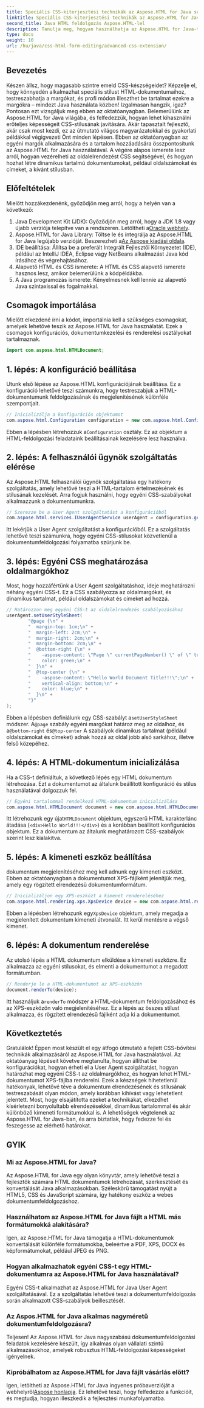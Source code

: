 ```yaml
---
title: Speciális CSS-kiterjesztési technikák az Aspose.HTML for Java segítségével
linktitle: Speciális CSS-kiterjesztési technikák az Aspose.HTML for Java segítségével
second_title: Java HTML feldolgozás Aspose.HTML-lel
description: Tanulja meg, hogyan használhatja az Aspose.HTML for Java-t fejlett CSS-technikák alkalmazására, beleértve az egyéni oldalmargókat és a dinamikus tartalmat. Részletes, gyakorlati útmutató fejlesztőknek.
type: docs
weight: 10
url: /hu/java/css-html-form-editing/advanced-css-extension/
---
```

## Bevezetés
Készen állsz, hogy magasabb szintre emeld CSS-készségeidet? Képzelje el, hogy könnyedén alkalmazhat speciális stílust HTML-dokumentumaihoz, testreszabhatja a margókat, és profi módon illeszthet be tartalmat ezekre a margókra – mindezt Java használata közben! Izgalmasan hangzik, igaz? Pontosan ezt vizsgáljuk meg ebben az oktatóanyagban. Belemerülünk az Aspose.HTML for Java világába, és felfedezzük, hogyan lehet kihasználni erőteljes képességeit CSS-stílusának javítására. Akár tapasztalt fejlesztő, akár csak most kezdi, ez az útmutató világos magyarázatokkal és gyakorlati példákkal végigvezeti Önt minden lépésen.
Ebben az oktatóanyagban az egyéni margók alkalmazására és a tartalom hozzáadására összpontosítunk az Aspose.HTML for Java használatával. A végére alapos ismerete lesz arról, hogyan vezérelheti az oldalelrendezést CSS segítségével, és hogyan hozhat létre dinamikus tartalmú dokumentumokat, például oldalszámokat és címeket, a kívánt stílusban.
## Előfeltételek
Mielőtt hozzákezdenénk, győződjön meg arról, hogy a helyén van a következő:
1. Java Development Kit (JDK): Győződjön meg arról, hogy a JDK 1.8 vagy újabb verziója telepítve van a rendszeren. Letöltheti a[Oracle webhely](https://www.oracle.com/java/technologies/javase-jdk11-downloads.html).
2.  Aspose.HTML for Java Library: Töltse le és integrálja az Aspose.HTML for Java legújabb verzióját. Beszerezheti a[Az Aspose kiadási oldala](https://releases.aspose.com/html/java/).
3. IDE beállítása: Állítsa be a preferált Integrált Fejlesztői Környezetet (IDE), például az IntelliJ IDEA, Eclipse vagy NetBeans alkalmazást Java kód írásához és végrehajtásához.
4. Alapvető HTML és CSS ismerete: A HTML és CSS alapvető ismerete hasznos lesz, amikor belemerülünk a kódpéldákba.
5. A Java programozás ismerete: Kényelmesnek kell lennie az alapvető Java szintaxissal és fogalmakkal.
## Csomagok importálása
Mielőtt elkezdené írni a kódot, importálnia kell a szükséges csomagokat, amelyek lehetővé teszik az Aspose.HTML for Java használatát. Ezek a csomagok konfigurációs, dokumentumkezelési és renderelési osztályokat tartalmaznak.
```java
import com.aspose.html.HTMLDocument;
```
## 1. lépés: A konfiguráció beállítása
Utunk első lépése az Aspose.HTML konfigurációjának beállítása. Ez a konfiguráció lehetővé teszi számunkra, hogy testreszabjuk a HTML-dokumentumunk feldolgozásának és megjelenítésének különféle szempontjait.
```java
// Inicializálja a konfigurációs objektumot
com.aspose.html.Configuration configuration = new com.aspose.html.Configuration();
```
 Ebben a lépésben létrehozzuk a`Configuration` osztály. Ez az objektum a HTML-feldolgozási feladataink beállításainak kezelésére lesz használva.
## 2. lépés: A felhasználói ügynök szolgáltatás elérése
Az Aspose.HTML felhasználói ügynök szolgáltatása egy hatékony szolgáltatás, amely lehetővé teszi a HTML-tartalom értelmezésének és stílusának kezelését. Arra fogjuk használni, hogy egyéni CSS-szabályokat alkalmazzunk a dokumentumunkra.
```java
// Szerezze be a User Agent szolgáltatást a konfigurációból
com.aspose.html.services.IUserAgentService userAgent = configuration.getService(com.aspose.html.services.IUserAgentService.class);
```
Itt lekérjük a User Agent szolgáltatást a konfigurációból. Ez a szolgáltatás lehetővé teszi számunkra, hogy egyéni CSS-stílusokat közvetlenül a dokumentumfeldolgozási folyamatba szúrjunk be.
## 3. lépés: Egyéni CSS meghatározása oldalmargókhoz
Most, hogy hozzáfértünk a User Agent szolgáltatáshoz, ideje meghatározni néhány egyéni CSS-t. Ez a CSS szabályozza az oldalmargókat, és dinamikus tartalmat, például oldalszámokat és címeket ad hozzá.
```java
// Határozzon meg egyéni CSS-t az oldalelrendezés szabályozásához
userAgent.setUserStyleSheet(
        "@page {\n" +
        "  margin-top: 1cm;\n" +
        "  margin-left: 2cm;\n" +
        "  margin-right: 2cm;\n" +
        "  margin-bottom: 2cm;\n" +
        "  @bottom-right {\n" +
        "    -aspose-content: \"Page \" currentPageNumber() \" of \" totalPagesNumber();\n" +
        "    color: green;\n" +
        "  }\n" +
        "  @top-center {\n" +
        "    -aspose-content: \"Hello World Document Title!!!\";\n" +
        "    vertical-align: bottom;\n" +
        "    color: blue;\n" +
        "  }\n" +
        "}"
);
```
 Ebben a lépésben definiálunk egy CSS-szabályt a`setUserStyleSheet` módszer. A`@page` szabály egyéni margókat határoz meg az oldalhoz, és a`@bottom-right` és`@top-center` A szabályok dinamikus tartalmat (például oldalszámokat és címeket) adnak hozzá az oldal jobb alsó sarkához, illetve felső közepéhez.
## 4. lépés: A HTML-dokumentum inicializálása
Ha a CSS-t definiáltuk, a következő lépés egy HTML dokumentum létrehozása. Ezt a dokumentumot az általunk beállított konfiguráció és stílus használatával dolgozzuk fel.
```java
// Egyéni tartalommal rendelkező HTML-dokumentum inicializálása
com.aspose.html.HTMLDocument document = new com.aspose.html.HTMLDocument("<div>Hello World!!!</div>", ".", configuration);
```
 Itt létrehozunk egy újat`HTMLDocument` objektum, egyszerű HTML karakterlánc átadása (`<div>Hello World!!!</div>`) és a korábban beállított konfigurációs objektum. Ez a dokumentum az általunk meghatározott CSS-szabályok szerint lesz kialakítva.
## 5. lépés: A kimeneti eszköz beállítása
dokumentum megjelenítéséhez meg kell adnunk egy kimeneti eszközt. Ebben az oktatóanyagban a dokumentumot XPS-fájlként jelenítjük meg, amely egy rögzített elrendezésű dokumentumformátum.
```java
// Inicializáljon egy XPS-eszközt a kimenet rendereléséhez
com.aspose.html.rendering.xps.XpsDevice device = new com.aspose.html.rendering.xps.XpsDevice("output/output.xps");
```
 Ebben a lépésben létrehozunk egy`XpsDevice` objektum, amely megadja a megjelenített dokumentum kimeneti útvonalát. Itt kerül mentésre a végső kimenet.
## 6. lépés: A dokumentum renderelése
Az utolsó lépés a HTML dokumentum elküldése a kimeneti eszközre. Ez alkalmazza az egyéni stílusokat, és elmenti a dokumentumot a megadott formátumban.
```java
// Renderje le a HTML-dokumentumot az XPS-eszközön
document.renderTo(device);
```
 Itt használjuk a`renderTo` módszer a HTML-dokumentum feldolgozásához és az XPS-eszközön való megjelenítéséhez. Ez a lépés az összes stílust alkalmazza, és rögzített elrendezésű fájlként adja ki a dokumentumot.
## Következtetés
Gratulálok! Éppen most készült el egy átfogó útmutató a fejlett CSS-bővítési technikák alkalmazásáról az Aspose.HTML for Java használatával. Az oktatóanyag lépéseit követve megtanulta, hogyan állíthat be konfigurációkat, hogyan érheti el a User Agent szolgáltatást, hogyan határozhat meg egyéni CSS-t az oldalmargókhoz, és hogyan lehet HTML-dokumentumot XPS-fájlba renderelni. Ezek a készségek hihetetlenül hatékonyak, lehetővé téve a dokumentum elrendezésének és stílusának testreszabását olyan módon, amely korábban kihívást vagy lehetetlent jelentett. 
Most, hogy elsajátította ezeket a technikákat, elkezdhet kísérletezni bonyolultabb elrendezésekkel, dinamikus tartalommal és akár különböző kimeneti formátumokkal is. A lehetőségek végtelenek az Aspose.HTML for Java-ban, és arra biztatlak, hogy fedezze fel és feszegesse az elérhető határokat.
## GYIK
### Mi az Aspose.HTML for Java?
Az Aspose.HTML for Java egy olyan könyvtár, amely lehetővé teszi a fejlesztők számára HTML dokumentumok létrehozását, szerkesztését és konvertálását Java alkalmazásokban. Széleskörű támogatást nyújt a HTML5, CSS és JavaScript számára, így hatékony eszköz a webes dokumentumfeldolgozáshoz.
### Használhatom az Aspose.HTML for Java fájlt a HTML más formátumokká alakítására?
Igen, az Aspose.HTML for Java támogatja a HTML-dokumentumok konvertálását különféle formátumokba, beleértve a PDF, XPS, DOCX és képformátumokat, például JPEG és PNG.
### Hogyan alkalmazhatok egyéni CSS-t egy HTML-dokumentumra az Aspose.HTML for Java használatával?
Egyéni CSS-t alkalmazhat az Aspose.HTML for Java User Agent szolgáltatásával. Ez a szolgáltatás lehetővé teszi a dokumentumfeldolgozás során alkalmazott CSS-szabályok beillesztését.
### Az Aspos.HTML for Java alkalmas nagyméretű dokumentumfeldolgozásra?
Teljesen! Az Aspose.HTML for Java nagyszabású dokumentumfeldolgozási feladatok kezelésére készült, így alkalmas olyan vállalati szintű alkalmazásokhoz, amelyek robusztus HTML-feldolgozási képességeket igényelnek.
### Kipróbálhatom az Aspose.HTML for Java fájlt vásárlás előtt?
Igen, letöltheti az Aspose.HTML for Java ingyenes próbaverzióját a webhelyről[Aspose honlapja](https://releases.aspose.com/html/java/). Ez lehetővé teszi, hogy felfedezze a funkcióit, és megtudja, hogyan illeszkedik a fejlesztési munkafolyamatba.